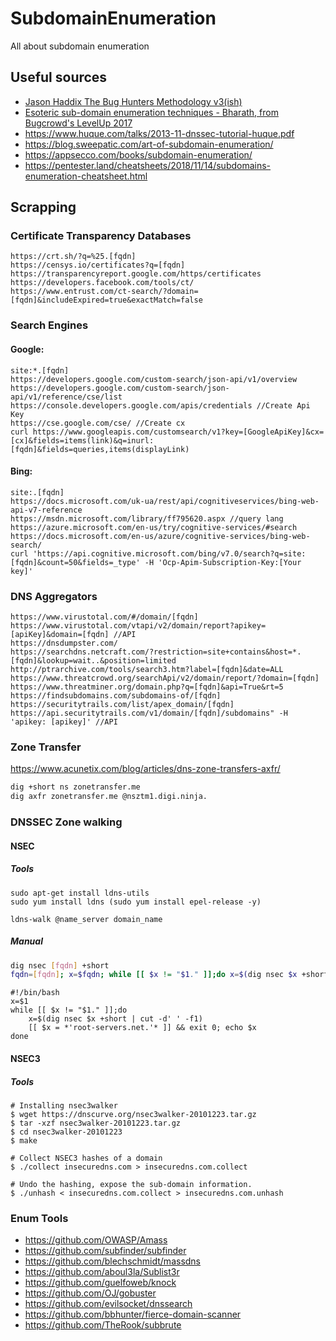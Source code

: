 # SubdomainEnumeration
All about subdomain enumeration

## Useful sources
* [Jason Haddix The Bug Hunters Methodology v3(ish)](https://docs.google.com/presentation/d/1R-3eqlt31sL7_rj2f1_vGEqqb7hcx4vxX_L7E23lJVo/edit?usp=sharing)
* [Esoteric sub-domain enumeration techniques - Bharath, from Bugcrowd's LevelUp 2017](https://www.youtube.com/watch?v=e_Gq99CKAys )
* https://www.huque.com/talks/2013-11-dnssec-tutorial-huque.pdf
* https://blog.sweepatic.com/art-of-subdomain-enumeration/
* https://appsecco.com/books/subdomain-enumeration/
* https://pentester.land/cheatsheets/2018/11/14/subdomains-enumeration-cheatsheet.html

## Scrapping

### Certificate Transparency Databases
```
https://crt.sh/?q=%25.[fqdn]
https://censys.io/certificates?q=[fqdn]
https://transparencyreport.google.com/https/certificates
https://developers.facebook.com/tools/ct/
https://www.entrust.com/ct-search/?domain=[fqdn]&includeExpired=true&exactMatch=false
```
### Search Engines

#### Google:
```
site:*.[fqdn]
https://developers.google.com/custom-search/json-api/v1/overview
https://developers.google.com/custom-search/json-api/v1/reference/cse/list
https://console.developers.google.com/apis/credentials //Create Api Key
https://cse.google.com/cse/ //Create cx
curl https://www.googleapis.com/customsearch/v1?key=[GoogleApiKey]&cx=[cx]&fields=items(link)&q=inurl:[fqdn]&fields=queries,items(displayLink)
```

#### Bing:
```
site:.[fqdn]
https://docs.microsoft.com/uk-ua/rest/api/cognitiveservices/bing-web-api-v7-reference
https://msdn.microsoft.com/library/ff795620.aspx //query lang
https://azure.microsoft.com/en-us/try/cognitive-services/#search
https://docs.microsoft.com/en-us/azure/cognitive-services/bing-web-search/
curl 'https://api.cognitive.microsoft.com/bing/v7.0/search?q=site:[fqdn]&count=50&fields=_type' -H 'Ocp-Apim-Subscription-Key:[Your key]'
```

### DNS Aggregators
```
https://www.virustotal.com/#/domain/[fqdn]
https://www.virustotal.com/vtapi/v2/domain/report?apikey=[apiKey]&domain=[fqdn] //API
https://dnsdumpster.com/
https://searchdns.netcraft.com/?restriction=site+contains&host=*.[fqdn]&lookup=wait..&position=limited
http://ptrarchive.com/tools/search3.htm?label=[fqdn]&date=ALL
https://www.threatcrowd.org/searchApi/v2/domain/report/?domain=[fqdn]
https://www.threatminer.org/domain.php?q=[fqdn]&api=True&rt=5
https://findsubdomains.com/subdomains-of/[fqdn]
https://securitytrails.com/list/apex_domain/[fqdn]
https://api.securitytrails.com/v1/domain/[fqdn]/subdomains" -H 'apikey: [apikey]' //API

```

### Zone Transfer
https://www.acunetix.com/blog/articles/dns-zone-transfers-axfr/
```bash
dig +short ns zonetransfer.me
dig axfr zonetransfer.me @nsztm1.digi.ninja.
```

### DNSSEC Zone walking

#### NSEC
##### Tools
```
sudo apt-get install ldns-utils
sudo yum install ldns (sudo yum install epel-release -y)

ldns-walk @name_server domain_name
```
##### Manual
```bash
dig nsec [fqdn] +short
fqdn=[fqdn]; x=$fqdn; while [[ $x != "$1." ]];do x=$(dig nsec $x +short | cut -d' ' -f1); [[ $x = *'root-servers.net.'* ]] && break; echo $x; done
```
```
#!/bin/bash
x=$1
while [[ $x != "$1." ]];do
    x=$(dig nsec $x +short | cut -d' ' -f1)
    [[ $x = *'root-servers.net.'* ]] && exit 0; echo $x
done
```
#### NSEC3
##### Tools
```
# Installing nsec3walker
$ wget https://dnscurve.org/nsec3walker-20101223.tar.gz
$ tar -xzf nsec3walker-20101223.tar.gz
$ cd nsec3walker-20101223
$ make

# Collect NSEC3 hashes of a domain
$ ./collect insecuredns.com > insecuredns.com.collect

# Undo the hashing, expose the sub-domain information.
$ ./unhash < insecuredns.com.collect > insecuredns.com.unhash
```

### Enum Tools
* https://github.com/OWASP/Amass
* https://github.com/subfinder/subfinder
* https://github.com/blechschmidt/massdns
* https://github.com/aboul3la/Sublist3r
* https://github.com/guelfoweb/knock
* https://github.com/OJ/gobuster
* https://github.com/evilsocket/dnssearch
* https://github.com/bbhunter/fierce-domain-scanner
* https://github.com/TheRook/subbrute

